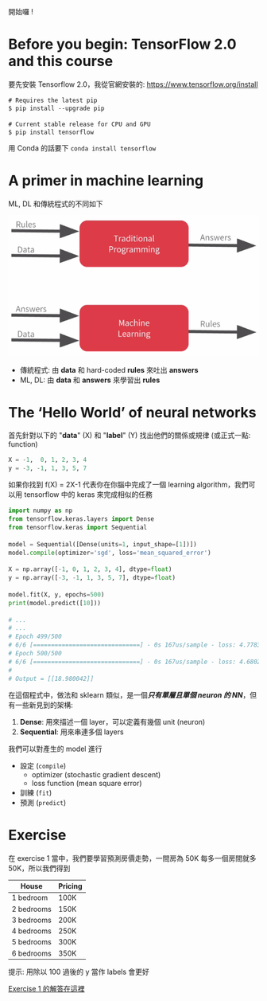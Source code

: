 開始囉 !

# Before you begin: TensorFlow 2.0 and this course

要先安裝 Tensorflow 2.0，我從官網安裝的: https://www.tensorflow.org/install

```
# Requires the latest pip
$ pip install --upgrade pip

# Current stable release for CPU and GPU
$ pip install tensorflow
```

用 Conda 的話要下 `conda install tensorflow`

# A primer in machine learning

ML, DL 和傳統程式的不同如下

![](../../.gitbook/assets/tp_vs_ml.png)

* 傳統程式: 由 **data** 和 hard-coded **rules** 來吐出 **answers**
* ML, DL: 由 **data** 和 **answers** 來學習出 **rules**

# The ‘Hello World’ of neural networks

首先針對以下的 "**data**" (X) 和 "**label**" (Y) 找出他們的關係或規律 (或正式一點: function)

``` py
X = -1,  0, 1, 2, 3, 4
y = -3, -1, 1, 3, 5, 7
```

如果你找到 f(X) = 2X-1 代表你在你腦中完成了一個 learning algorithm，我們可以用 tensorflow 中的 keras 來完成相似的任務

``` py
import numpy as np
from tensorflow.keras.layers import Dense
from tensorflow.keras import Sequential

model = Sequential([Dense(units=1, input_shape=[1])])
model.compile(optimizer='sgd', loss='mean_squared_error')

X = np.array([-1, 0, 1, 2, 3, 4], dtype=float)
y = np.array([-3, -1, 1, 3, 5, 7], dtype=float)

model.fit(X, y, epochs=500)
print(model.predict([10]))

# ...
# ...
# Epoch 499/500
# 6/6 [==============================] - 0s 167us/sample - loss: 4.7783e-05
# Epoch 500/500
# 6/6 [==============================] - 0s 167us/sample - loss: 4.6802e-05
#
# Output = [[18.980042]]
```

在這個程式中，做法和 sklearn 類似，是一個***只有單層且單個 neuron 的 NN***，但有一些新見到的架構: 

1. **Dense**: 用來描述一個 layer，可以定義有幾個 unit (neuron)
2. **Sequential**: 用來串連多個 layers

我們可以對產生的 model 進行

* 設定 (`compile`)
  * optimizer (stochastic gradient descent) 
  * loss function (mean square error)
* 訓練 (`fit`)
* 預測 (`predict`)

# Exercise

在 exercise 1 當中，我們要學習預測房價走勢，一間房為 50K 每多一個房間就多 50K，所以我們得到

| House      | Pricing |
| ---------- | ------- |
| 1 bedroom  | 100K    |
| 2 bedrooms | 150K    |
| 3 bedrooms | 200K    |
| 4 bedrooms | 250K    |
| 5 bedrooms | 300K    |
| 6 bedrooms | 350K    |

提示: 用除以 100 過後的 y 當作 labels 會更好

[Exercise 1 的解答在這裡](exercise1.ipynb)